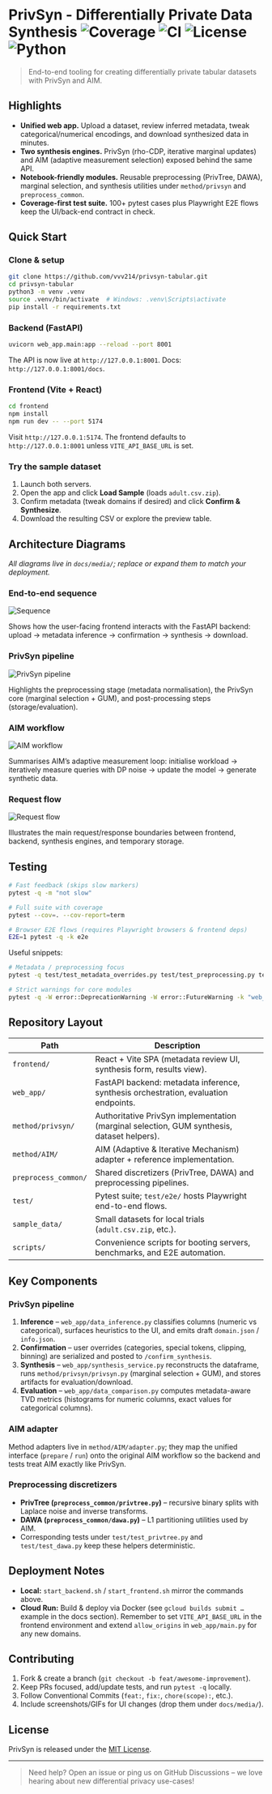 # PrivSyn - Differentially Private Data Synthesis ![Coverage](https://codecov.io/gh/vvv214/privsyn-tabular/branch/main/graph/badge.svg) ![CI](https://github.com/vvv214/privsyn-tabular/actions/workflows/ci.yml/badge.svg) ![License](https://img.shields.io/github/license/vvv214/privsyn-tabular) ![Python](https://img.shields.io/badge/python-3.11%20%7C%203.12-blue)

> End-to-end tooling for creating differentially private tabular datasets with PrivSyn and AIM.

## Highlights

- **Unified web app.** Upload a dataset, review inferred metadata, tweak categorical/numerical encodings, and download synthesized data in minutes.
- **Two synthesis engines.** PrivSyn (rho-CDP, iterative marginal updates) and AIM (adaptive measurement selection) exposed behind the same API.
- **Notebook-friendly modules.** Reusable preprocessing (PrivTree, DAWA), marginal selection, and synthesis utilities under `method/privsyn` and `preprocess_common`.
- **Coverage-first test suite.** 100+ pytest cases plus Playwright E2E flows keep the UI/back-end contract in check.

## Quick Start

### Clone & setup

```bash
git clone https://github.com/vvv214/privsyn-tabular.git
cd privsyn-tabular
python3 -m venv .venv
source .venv/bin/activate  # Windows: .venv\Scripts\activate
pip install -r requirements.txt
```

### Backend (FastAPI)

```bash
uvicorn web_app.main:app --reload --port 8001
```

The API is now live at `http://127.0.0.1:8001`. Docs: `http://127.0.0.1:8001/docs`.

### Frontend (Vite + React)

```bash
cd frontend
npm install
npm run dev -- --port 5174
```

Visit `http://127.0.0.1:5174`. The frontend defaults to `http://127.0.0.1:8001` unless `VITE_API_BASE_URL` is set.

### Try the sample dataset

1. Launch both servers.
2. Open the app and click **Load Sample** (loads `adult.csv.zip`).
3. Confirm metadata (tweak domains if desired) and click **Confirm & Synthesize**.
4. Download the resulting CSV or explore the preview table.

## Architecture Diagrams

<p><em>All diagrams live in <code>docs/media/</code>; replace or expand them to match your deployment.</em></p>

### End-to-end sequence

![Sequence](docs/media/sequence.svg)

Shows how the user-facing frontend interacts with the FastAPI backend: upload → metadata inference → confirmation → synthesis → download.

### PrivSyn pipeline

![PrivSyn pipeline](docs/media/privsyn.svg)

Highlights the preprocessing stage (metadata normalisation), the PrivSyn core (marginal selection + GUM), and post-processing steps (storage/evaluation).

### AIM workflow

![AIM workflow](docs/media/aim.svg)

Summarises AIM’s adaptive measurement loop: initialise workload → iteratively measure queries with DP noise → update the model → generate synthetic data.

### Request flow

![Request flow](docs/media/flow.svg)

Illustrates the main request/response boundaries between frontend, backend, synthesis engines, and temporary storage.

## Testing

```bash
# Fast feedback (skips slow markers)
pytest -q -m "not slow"

# Full suite with coverage
pytest --cov=. --cov-report=term

# Browser E2E flows (requires Playwright browsers & frontend deps)
E2E=1 pytest -q -k e2e
```

Useful snippets:

```bash
# Metadata / preprocessing focus
pytest -q test/test_metadata_overrides.py test/test_preprocessing.py test/test_data_inference.py

# Strict warnings for core modules
pytest -q -W error::DeprecationWarning -W error::FutureWarning -k "web_app or preprocess_common or method/privsyn"
```

## Repository Layout

| Path | Description |
|------|-------------|
| `frontend/` | React + Vite SPA (metadata review UI, synthesis form, results view). |
| `web_app/` | FastAPI backend: metadata inference, synthesis orchestration, evaluation endpoints. |
| `method/privsyn/` | Authoritative PrivSyn implementation (marginal selection, GUM synthesis, dataset helpers). |
| `method/AIM/` | AIM (Adaptive & Iterative Mechanism) adapter + reference implementation. |
| `preprocess_common/` | Shared discretizers (PrivTree, DAWA) and preprocessing pipelines. |
| `test/` | Pytest suite; `test/e2e/` hosts Playwright end-to-end flows. |
| `sample_data/` | Small datasets for local trials (`adult.csv.zip`, etc.). |
| `scripts/` | Convenience scripts for booting servers, benchmarks, and E2E automation. |

## Key Components

### PrivSyn pipeline

1. **Inference** – `web_app/data_inference.py` classifies columns (numeric vs categorical), surfaces heuristics to the UI, and emits draft `domain.json` / `info.json`.
2. **Confirmation** – user overrides (categories, special tokens, clipping, binning) are serialized and posted to `/confirm_synthesis`.
3. **Synthesis** – `web_app/synthesis_service.py` reconstructs the dataframe, runs `method/privsyn/privsyn.py` (marginal selection + GUM), and stores artifacts for evaluation/download.
4. **Evaluation** – `web_app/data_comparison.py` computes metadata-aware TVD metrics (histograms for numeric columns, exact values for categorical columns).

### AIM adapter

Method adapters live in `method/AIM/adapter.py`; they map the unified interface (`prepare` / `run`) onto the original AIM workflow so the backend and tests treat AIM exactly like PrivSyn.

### Preprocessing discretizers

- **PrivTree (`preprocess_common/privtree.py`)** – recursive binary splits with Laplace noise and inverse transforms.
- **DAWA (`preprocess_common/dawa.py`)** – L1 partitioning utilities used by AIM.
- Corresponding tests under `test/test_privtree.py` and `test/test_dawa.py` keep these helpers deterministic.

## Deployment Notes

- **Local:** `start_backend.sh` / `start_frontend.sh` mirror the commands above.
- **Cloud Run:** Build & deploy via Docker (see `gcloud builds submit …` example in the docs section). Remember to set `VITE_API_BASE_URL` in the frontend environment and extend `allow_origins` in `web_app/main.py` for any new domains.

## Contributing

1. Fork & create a branch (`git checkout -b feat/awesome-improvement`).
2. Keep PRs focused, add/update tests, and run `pytest -q` locally.
3. Follow Conventional Commits (`feat:`, `fix:`, `chore(scope):`, etc.).
4. Include screenshots/GIFs for UI changes (drop them under `docs/media/`).

## License

PrivSyn is released under the [MIT License](LICENSE).

---

> Need help? Open an issue or ping us on GitHub Discussions – we love hearing about new differential privacy use-cases!

